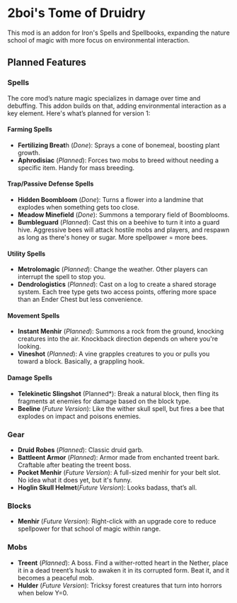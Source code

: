 # 2boi's Tome of Druidry
This mod is an addon for Iron's Spells and Spellbooks, expanding the nature school of magic with more focus on environmental interaction.

## Planned Features
### Spells
The core mod’s nature magic specializes in damage over time and debuffing. This addon builds on that, adding environmental interaction as a key element. Here's what’s planned for version 1:

#### Farming Spells
- **Fertilizing Breat**h (*Done*): Sprays a cone of bonemeal, boosting plant growth.
- **Aphrodisiac** (*Planned*): Forces two mobs to breed without needing a specific item. Handy for mass breeding.

#### Trap/Passive Defense Spells
- **Hidden Boombloom** (*Done*): Turns a flower into a landmine that explodes when something gets too close.
- **Meadow Minefield** (*Done*): Summons a temporary field of Boomblooms.
- **Bumbleguard** (*Planned*): Cast this on a beehive to turn it into a guard hive. Aggressive bees will attack hostile mobs and players, and respawn as long as there's honey or sugar. More spellpower = more bees.

#### Utility Spells
- **Metrolomagic** (*Planned*): Change the weather. Other players can interrupt the spell to stop you.
- **Dendrologistics** (*Planned*): Cast on a log to create a shared storage system. Each tree type gets two access points, offering more space than an Ender Chest but less convenience.

#### Movement Spells
- **Instant Menhir** (*Planned*): Summons a rock from the ground, knocking creatures into the air. Knockback direction depends on where you're looking.
- **Vineshot** (*Planned*): A vine grapples creatures to you or pulls you toward a block. Basically, a grappling hook.

#### Damage Spells
- **Telekinetic Slingshot** (Planned*): Break a natural block, then fling its fragments at enemies for damage based on the block type.
- **Beeline** (*Future Version*): Like the wither skull spell, but fires a bee that explodes on impact and poisons enemies.

### Gear
- **Druid Robes** (*Planned*): Classic druid garb.
- **Battleent Armor** (*Planned*): Armor made from enchanted treent bark. Craftable after beating the treent boss.
- **Pocket Menhir** (*Future Version*): A full-sized menhir for your belt slot. No idea what it does yet, but it's funny.
- **Hoglin Skull Helmet**(*Future Version*): Looks badass, that’s all.

### Blocks
- **Menhir** (*Future Version*): Right-click with an upgrade core to reduce spellpower for that school of magic within range.

### Mobs
- **Treent** (*Planned*): A boss. Find a wither-rotted heart in the Nether, place it in a dead treent’s husk to awaken it in its corrupted form. Beat it, and it becomes a peaceful mob.
- **Hulder** (*Future Version*): Tricksy forest creatures that turn into horrors when below Y=0.